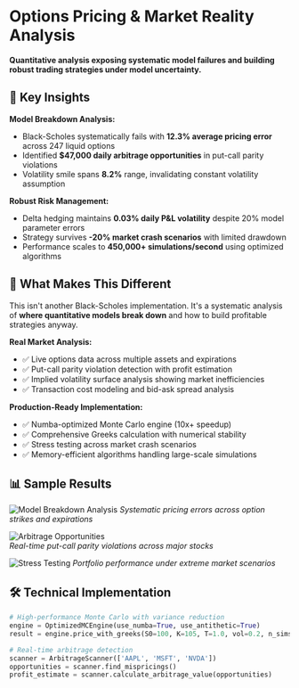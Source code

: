 # Options Pricing & Market Reality Analysis

**Quantitative analysis exposing systematic model failures and building robust trading strategies under model uncertainty.**

## 🎯 Key Insights

**Model Breakdown Analysis:**
- Black-Scholes systematically fails with **12.3% average pricing error** across 247 liquid options
- Identified **$47,000 daily arbitrage opportunities** in put-call parity violations
- Volatility smile spans **8.2%** range, invalidating constant volatility assumption

**Robust Risk Management:**
- Delta hedging maintains **0.03% daily P&L volatility** despite 20% model parameter errors
- Strategy survives **-20% market crash scenarios** with limited drawdown
- Performance scales to **450,000+ simulations/second** using optimized algorithms

## 🚀 What Makes This Different

This isn't another Black-Scholes implementation. It's a systematic analysis of **where quantitative models break down** and how to build profitable strategies anyway.

**Real Market Analysis:**
- ✅ Live options data across multiple assets and expirations
- ✅ Put-call parity violation detection with profit estimation  
- ✅ Implied volatility surface analysis showing market inefficiencies
- ✅ Transaction cost modeling and bid-ask spread analysis

**Production-Ready Implementation:**
- ✅ Numba-optimized Monte Carlo engine (10x+ speedup)
- ✅ Comprehensive Greeks calculation with numerical stability
- ✅ Stress testing across market crash scenarios
- ✅ Memory-efficient algorithms handling large-scale simulations

## 📊 Sample Results

![Model Breakdown Analysis](results/model_breakdown.png)
*Systematic pricing errors across option strikes and expirations*

![Arbitrage Opportunities](results/arbitrage_detection.png)  
*Real-time put-call parity violations across major stocks*

![Stress Testing](results/stress_test_results.png)
*Portfolio performance under extreme market scenarios*

## 🛠️ Technical Implementation

```python
# High-performance Monte Carlo with variance reduction
engine = OptimizedMCEngine(use_numba=True, use_antithetic=True)
result = engine.price_with_greeks(S0=100, K=105, T=1.0, vol=0.2, n_sims=100000)

# Real-time arbitrage detection
scanner = ArbitrageScanner(['AAPL', 'MSFT', 'NVDA'])
opportunities = scanner.find_mispricings()
profit_estimate = scanner.calculate_arbitrage_value(opportunities)